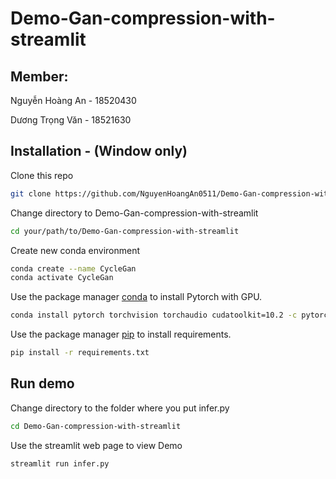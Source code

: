 # Demo-Gan-compression-with-streamlit
## Member:
Nguyễn Hoàng An - 18520430

Dương Trọng Văn - 18521630
## Installation - (Window only)
Clone this repo
```bash
git clone https://github.com/NguyenHoangAn0511/Demo-Gan-compression-with-streamlit

```
Change directory to Demo-Gan-compression-with-streamlit
```bash
cd your/path/to/Demo-Gan-compression-with-streamlit
```
Create new conda environment
```bash
conda create --name CycleGan
conda activate CycleGan
```

Use the package manager [conda](https://conda.io/projects/conda/en/latest/index.html) to install Pytorch with GPU.

```bash
conda install pytorch torchvision torchaudio cudatoolkit=10.2 -c pytorch
```
Use the package manager [pip](https://pip.pypa.io/en/stable/) to install requirements.
```bash
pip install -r requirements.txt
```
## Run demo
Change directory to the folder where you put infer.py
```bash
cd Demo-Gan-compression-with-streamlit
```
Use the streamlit web page to view Demo
```bash
streamlit run infer.py
```
